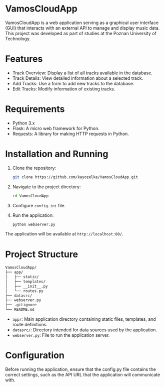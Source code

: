 # VamosCloudApp

VamosCloudApp is a web application serving as a graphical user interface (GUI) that interacts with an external API to manage and display music data. This project was developed as part of studies at the Poznan University of Technology.

# Features

* Track Overview: Display a list of all tracks available in the database.
* Track Details: View detailed information about a selected track. 
* Add Tracks: Use a form to add new tracks to the database. 
* Edit Tracks: Modify information of existing tracks.

# Requirements

* Python 3.x 
* Flask: A micro web framework for Python. 
* Requests: A library for making HTTP requests in Python.

# Installation and Running

1. Clone the repository:
    ```bash 
    git clone https://github.com/kayozelke/VamosCloudApp.git 
    ```

2. Navigate to the project directory:
    ```bash
    cd VamosCloudApp
    ```

3. Configure `config.ini` file.

4. Run the application: 
    ```bash 
    python webserver.py 
    ```

The application will be available at `http://localhost:80/`.

# Project Structure

```bash
VamosCloudApp/
├── app/
│   ├── static/
│   ├── templates/
│   ├── __init__.py
│   └── routes.py
├── datasrc/
├── webserver.py
├── .gitignore
└── README.md
```
* `app/`: Main application directory containing static files, templates, and route definitions. 
* `datasrc/`: Directory intended for data sources used by the application. 
* `webserver.py`: File to run the application server. 

# Configuration

Before running the application, ensure that the config.py file contains the correct settings, such as the API URL that the application will communicate with.
